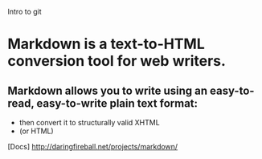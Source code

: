 Intro to git

# Markdown is a text-to-HTML conversion tool for web writers. 

## Markdown allows you to write using an easy-to-read, easy-to-write plain text format: 
- then convert it to structurally valid XHTML 
- (or HTML)

[Docs] http://daringfireball.net/projects/markdown/